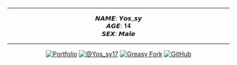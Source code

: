 <div align='center'>
<hr>

𝙉𝘼𝙈𝙀: 𝙔𝙤𝙨_𝙨𝙮
<br>
𝘼𝙂𝙀: 𝟏𝟒
<br>
𝙎𝙀𝙓: 𝙈𝙖𝙡𝙚
<hr>

[![Portfolio](https://img.shields.io/badge/portfolio-eec968.svg?style=for-the-badge)](https://yossy17.vercel.app)
[![@Yos_sy17](https://img.shields.io/badge/@yos_sy17-000000.svg?logo=x&style=for-the-badge)](https://twitter.com/yos_sy17)
[![Greasy Fork](https://img.shields.io/badge/greasyfork-670000.svg?logo=greasyfork&style=for-the-badge)](https://greasyfork.org/ja/users/1319247-yos-sy)
[![GitHub](https://img.shields.io/badge/github-181717.svg?logo=GitHub&style=for-the-badge)](https://github.com/yossy17)

</div>
